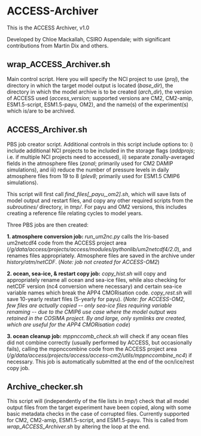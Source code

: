 # ACCESS-Archiver

This is the ACCESS Archiver, v1.0

Developed by Chloe Mackallah, CSIRO Aspendale; with significant contributions from Martin Dix and others.

## wrap_ACCESS_Archiver.sh

Main control script. Here you will specify the NCI project to use (*proj*), the directory in which the target model output is located (*base_dir*), the directory in which the model archive is to be created (*arch_dir*), the version of ACCESS used (*access_version*; supported versions are CM2, CM2-amip, ESM1.5-script, ESM1.5-payu, OM2), and the name(s) of the experiment(s) which is/are to be archived.

## ACCESS_Archiver.sh

PBS job creator script. Additional controls in this script include options to: i) include additional NCI projects to be included in the storage flags (*addprojs*; i.e. if multiple NCI projects need to accessed), ii) separate zonally-averaged fields in the atmosphere files (*zonal*; primarily used for CM2 DAMIP simulations), and iii) reduce the number of pressure levels in daily atmosphere files from 19 to 8 (*plev8*; primarily used for ESM1.5 CMIP6 simulations).

This script will first call *find_files[\_payu,\_om2].sh*, which will save lists of model output and restart files, and copy any other required scripts from the *subroutines/* directory, in *tmp/*. For payu and OM2 versions, this includes creating a reference file relating cycles to model years.

Three PBS jobs are then created:

**1. atmosphere conversion job:** *run_um2nc.py* calls the Iris-based um2netcdf4 code from the ACCESS project area (*/g/data/access/projects/access/modules/pythonlib/um2netcdf4/2.0*), and renames files appropriately. Atmosphere files are saved in the archive under *history/atm/netCDF*. (*Note: job not created for ACCESS-OM2*)

**2. ocean, sea-ice, & restart copy job:** *copy_hist.sh* will copy and appropriately rename all ocean and sea-ice files, while also checking for netCDF version (nc4 conversion where necessary) and certain sea-ice variable names which break the APP4 CMORisation code. *copy_rest.sh* will save 10-yearly restart files (5-yearly for payu). (*Note: for ACCESS-OM2, few files are actually copied -- only sea-ice files requiring variable renaming -- due to the CMIP6 use case where the model output was retained in the COSIMA project. By and large, only symlinks are created, which are useful for the APP4 CMORisation code*)

**3. ocean cleanup job:** *mppnccomb_check.sh* will check if any ocean files did not combine correctly (usually performed by ACCESS, but occasionally fails), calling the mppnccombine code from the ACCESS project area (*/g/data/access/projects/access/access-cm2/utils/mppnccombine_nc4*) if necessary. This job is automatically submitted at the end of the ocn/ice/rest copy job.

## Archive_checker.sh

This script will (independently of the file lists in *tmp/*) check that all model output files from the target experiment have been copied, along with some basic metadata checks in the case of corrupted files. Currently supported for CM2, CM2-amip, ESM1.5-script, and ESM1.5-payu.
This is called from *wrap_ACCESS_Archiver.sh* by altering the loop at the end.


